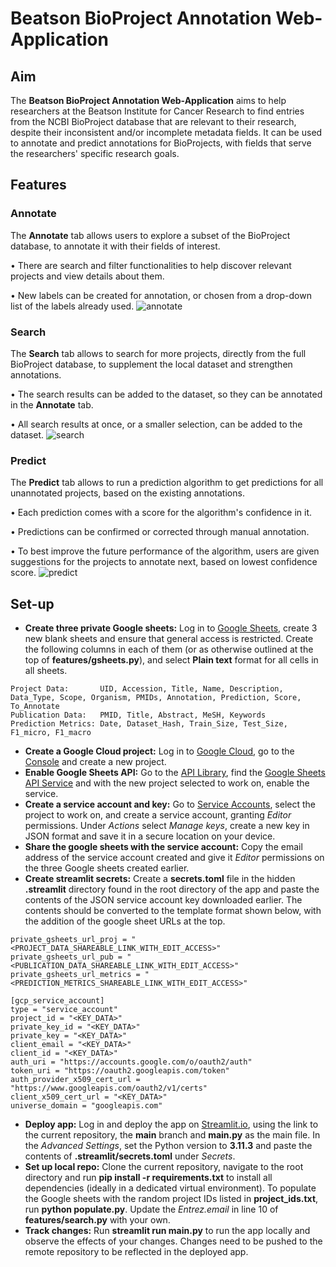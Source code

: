 # Beatson BioProject Annotation Web-Application

## Aim
The **Beatson BioProject Annotation Web-Application** aims to help researchers at the Beatson Institute for Cancer Research to find entries from the NCBI BioProject database that are relevant to their research, despite their inconsistent and/or incomplete metadata fields. It can be used to annotate and predict annotations for BioProjects, with fields that serve the researchers' specific research goals.

## Features
### Annotate
The **Annotate** tab allows users to explore a subset of the BioProject database, to annotate it with their fields of interest.

• There are search and filter functionalities to help discover relevant projects and view details about them.

• New labels can be created for annotation, or chosen from a drop-down list of the labels already used.
![annotate](https://github.com/stellaevat/beatson/assets/97710362/c14e52e3-ad15-4b7b-a73a-6f8806c8f818)

### Search
The **Search** tab allows to search for more projects, directly from the full BioProject database, to supplement the local dataset and strengthen annotations.

• The search results can be added to the dataset, so they can be annotated in the **Annotate** tab.

• All search results at once, or a smaller selection, can be added to the dataset.
![search](https://github.com/stellaevat/beatson/assets/97710362/8aad2675-67a0-4962-a5db-a9f660d6e88b)

### Predict
The **Predict** tab allows to run a prediction algorithm to get predictions for all unannotated projects, based on the existing annotations.

• Each prediction comes with a score for the algorithm's confidence in it.

• Predictions can be confirmed or corrected through manual annotation.

• To best improve the future performance of the algorithm, users are given suggestions for the projects to annotate next, based on lowest confidence score.
![predict](https://github.com/stellaevat/beatson/assets/97710362/5852e3ab-6edb-4101-a7c3-7db2ab845439)
 
## Set-up

- **Create three private Google sheets:** Log in to [Google Sheets](https://sheets.google.com), create 3 new blank sheets and ensure that general access is restricted. Create the following columns in each of them (or as otherwise outlined at the top of **features/gsheets.py**), and select **Plain text** format for all cells in all sheets.

```
Project Data:       UID, Accession, Title, Name, Description, Data_Type, Scope, Organism, PMIDs, Annotation, Prediction, Score, To_Annotate
Publication Data:   PMID, Title, Abstract, MeSH, Keywords
Prediction Metrics: Date, Dataset_Hash, Train_Size, Test_Size, F1_micro, F1_macro
```

- **Create a Google Cloud project:** Log in to [Google Cloud](https://cloud.google.com), go to the [Console](https://console.cloud.google.com/welcome) and create a new project.
- **Enable Google Sheets API:** Go to the [API Library](https://console.cloud.google.com/apis/library), find the [Google Sheets API Service](https://console.cloud.google.com/apis/library/sheets.googleapis.com) and with the new project selected to work on, enable the service.
- **Create a service account and key:** Go to [Service Accounts](https://console.cloud.google.com/iam-admin/serviceaccounts), select the project to work on, and create a service account, granting *Editor* permissions. Under *Actions* select *Manage keys*, create a new key in JSON format and save it in a secure location on your device.
- **Share the google sheets with the service account:** Copy the email address of the service account created and give it *Editor* permissions on the three Google sheets created earlier.
- **Create streamlit secrets:** Create a **secrets.toml** file in the hidden **.streamlit** directory found in the root directory of the app and paste the contents of the JSON service account key downloaded earlier. The contents should be converted to the template format shown below, with the addition of the google sheet URLs at the top.

```
private_gsheets_url_proj = "<PROJECT_DATA_SHAREABLE_LINK_WITH_EDIT_ACCESS>"
private_gsheets_url_pub = "<PUBLICATION_DATA_SHAREABLE_LINK_WITH_EDIT_ACCESS>"
private_gsheets_url_metrics = "<PREDICTION_METRICS_SHAREABLE_LINK_WITH_EDIT_ACCESS>"

[gcp_service_account]
type = "service_account"
project_id = "<KEY_DATA>"
private_key_id = "<KEY_DATA>"
private_key = "<KEY_DATA>"
client_email = "<KEY_DATA>"
client_id = "<KEY_DATA>"
auth_uri = "https://accounts.google.com/o/oauth2/auth"
token_uri = "https://oauth2.googleapis.com/token"
auth_provider_x509_cert_url = "https://www.googleapis.com/oauth2/v1/certs"
client_x509_cert_url = "<KEY_DATA>"
universe_domain = "googleapis.com"
```
- **Deploy app:** Log in and deploy the app on [Streamlit.io](https://share.streamlit.io/), using the link to the current repository, the **main** branch and **main.py** as the main file. In the *Advanced Settings*, set the Python version to **3.11.3** and paste the contents of **.streamlit/secrets.toml** under *Secrets*.
- **Set up local repo:** Clone the current repository, navigate to the root directory and run **pip install -r requirements.txt** to install all dependencies (ideally in a dedicated virtual environment). To populate the Google sheets with the random project IDs listed in **project_ids.txt**, run **python populate.py**. Update the *Entrez.email* in line 10 of **features/search.py** with your own.
- **Track changes:** Run **streamlit run main.py** to run the app locally and observe the effects of your changes. Changes need to be pushed to the remote repository to be reflected in the deployed app.
